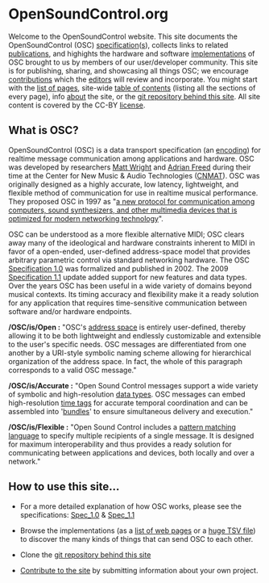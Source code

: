 # OpenSoundControl.org

Welcome to the OpenSoundControl website.  This site documents the
OpenSoundControl (OSC)
[specification](spec-1_0.html)([s](spec-1_1.html)), collects links to
related [publications](page-list.html#publications), and highights the
hardware and software
[implementations](page-list.html#implementations) of OSC brought to us
by members of our user/developer community.  This site is for
publishing, sharing, and showcasing all things OSC; we encourage
[contributions](contribute.html) which the [editors](editors.html)
will review and incorporate. You might start with the [list of
pages](page-list.html), site-wide [table of contents](toc.html)
(listing all the sections of every page), info [about](README.html)
the site, or the [git repository behind this site](site-repo.html).
All site content is covered by the CC-BY [license](license.html).


## What is OSC?

OpenSoundControl (OSC) is a data transport specification (an
[encoding](encoding.html)) for realtime message communication among
applications and hardware. OSC was developed by researchers [Matt
Wright](https://ccrma.stanford.edu/matt-wright) and [Adrian
Freed](http://www.adrianfreed.com/) during their time at the Center
for New Music & Audio Technologies
([CNMAT](https://cnmat.berkeley.edu)). OSC was originally designed as
a highly accurate, low latency, lightweight, and flexible method of
communication for use in realtime musical performance.  They proposed
OSC in 1997 as "[a new protocol for communication among computers,
sound synthesizers, and other multimedia devices that is optimized for
modern networking
technology](publications/1997-Open-SoundControl-A-New-Protocol-for-Communicating-with-Sound-Synthesizers.html)".

OSC can be understood as a more flexible alternative MIDI; OSC clears
away many of the ideological and hardware constraints inherent to MIDI
in favor of a open-ended, user-defined address-space model that
provides arbitrary parametric control via standard networking
hardware. The OSC [Specification 1.0](spec-1_0.html) was formalized
and published in 2002.  The 2009 [Specification 1.1](spec-1_1.html)
update added support for new features and data types.  Over the years
OSC has been useful in a wide variety of domains beyond musical
contexts.  Its timing accuracy and flexibility make it a ready
solution for any application that requires time-sensitive
communication between software and/or hardware endpoints.

**/OSC/is/Open :** "OSC's [address
space](spec-1_0.html#osc-address-spaces-and-osc-addresses) is entirely
user-defined, thereby allowing it to be both lightweight and endlessly
customizable and extensible to the user's specific needs.  OSC
messages are differentiated from one another by a URI-style symbolic
naming scheme allowing for hierarchical organization of the address
space.  In fact, the whole of this paragraph corresponds to a valid
OSC message."

**/OSC/is/Accurate :** "Open Sound Control messages support a wide
variety of symbolic and high-resolution [data
types](spec-1_0.html#osc-type-tag-string). OSC messages can embed
high-resolution [time
tags](spec-1_0.html#temporal-semantics-and-osc-time-tags) for accurate
temporal coordination and can be assembled into
'[bundles](spec-1_0.html#osc-bundles)' to ensure simultaneous delivery
and execution."

**/OSC/is/Flexible :** "Open Sound Control includes a [pattern
matching
language](spec-1_0.html#osc-message-dispatching-and-pattern-matching)
to specify multiple recipients of a single message.  It is designed
for maximum interoperability and thus provides a ready solution for
communicating between applications and devices, both locally and over
a network."

## How to use this site...

* For a more detailed explanation of how OSC works, please see the
  specifications: [Spec_1.0](spec-1_0.html) &
  [Spec_1.1](spec-1_1.html)

* Browse the implementations (as a [list of web
  pages](page-list.html#implementations) or a [huge TSV
  file](implementations.tsv)) to discover the many kinds of things that
  can send OSC to each other.

* Clone the [git repository behind this site](site-repo.html)

* [Contribute to the site](contribute.html) by submitting information
  about your own project.
